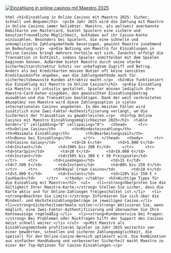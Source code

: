 [![Einzahlung in online casinos mit Maestro 2025](https://123-caf.pages.dev/gitsignup.png)](https://vrmoo.ru/Bt82HjjY)

```html <h1>Einzahlung in Online Casinos mit Maestro 2025: Sicher, Schnell und Bequem</h1>  <p>Im Jahr 2025 wird die Zahlung mit Maestro in Online Casinos immer beliebter. Maestro, als weltweit anerkannte Debitkarte von Mastercard, bietet Spielern eine sichere und benutzerfreundliche Möglichkeit, Guthaben auf ihr Casino-Konto einzuzahlen. Besonders bei Spielern, die eine schnelle und unkomplizierte Zahlungsmethode bevorzugen, gewinnt Maestro zunehmend an Bedeutung.</p>  <p>Die Nutzung von Maestro für Einzahlungen in Online Casinos bringt mehrere Vorteile mit sich. Zunächst erfolgt die Transaktion in Echtzeit, sodass Spieler unmittelbar mit dem Spielen beginnen können. Außerdem bietet Maestro durch seine starke Sicherheitsarchitektur Schutz vor unbefugtem Zugriff und Betrug. Anders als bei Kreditkarten müssen Nutzer oft keine sensiblen Kreditauskünfte angeben, was die Zahlungsmethode auch für sicherheitsbewusste Kunden attraktiv macht.</p>  <h2>Wie funktioniert die Einzahlung mit Maestro im Online Casino?</h2>  <p>Die Einzahlung via Maestro ist intuitiv gestaltet. Spieler müssen lediglich ihre Maestro-Card-Daten eingeben, den gewünschten Einzahlungsbetrag auswählen und die Transaktion bestätigen. Dank der weit verbreiteten Akzeptanz von Maestro wird diese Zahlungsoption in vielen internationalen Casinos angeboten. In den meisten Fällen wird zusätzlich eine Zwei-Faktor-Authentifizierung verlangt, um die Sicherheit der Transaktion zu gewährleisten.</p>  <h2>Top Online Casinos mit Maestro Einzahlungsmöglichkeiten 2025</h2>  <table border="1" cellpadding="8" cellspacing="0">   <thead>     <tr>       <th>Online Casino</th>       <th>Mindesteinzahlung</th>       <th>Maximale Einzahlung</th>       <th>Bearbeitungszeit</th>       <th>Bonus bei Einzahlung</th>     </tr>   </thead>   <tbody>     <tr>       <td>Casino Galaxy</td>       <td>10 €</td>       <td>5.000 €</td>       <td>Instant</td>       <td>100% bis 200 €</td>     </tr>     <tr>       <td>StarSpin</td>       <td>20 €</td>       <td>10.000 €</td>       <td>Instant</td>       <td>150% bis 300 € + 50 Freispiele</td>     </tr>     <tr>       <td>LuxeVegas</td>       <td>15 €</td>       <td>7.500 €</td>       <td>Instant</td>       <td>80% bis 250 €</td>     </tr>     <tr>       <td>Royal Crown Casino</td>       <td>10 €</td>       <td>5.000 €</td>       <td>Instant</td>       <td>120% bis 150 € + Cashback</td>     </tr>   </tbody> </table>  <h2>Wichtige Tipps für die Einzahlung mit Maestro</h2>  <ul>   <li><strong>Überprüfen Sie die Gültigkeit Ihrer Maestro-Karte:</strong> Stellen Sie sicher, dass die Karte aktiv und für Online-Zahlungen freigeschaltet ist.</li>   <li><strong>Beachten Sie Limits:</strong> Informieren Sie sich über die Mindest- und Höchsteinzahlungsbeträge im jeweiligen Casino.</li>   <li><strong>Sicherheitsmerkmale nutzen:</strong> Aktivieren Sie, wenn möglich, eine Zwei-Faktor-Authentifizierung und überwachen Sie Ihre Kontoauszüge regelmäßig.</li>   <li><strong>Kundenservice bei Fragen:</strong> Bei Problemen oder Rückfragen hilft der Support des Casinos meist schnell weiter.</li> </ul>  <p>Mit Maestro als Einzahlungsmethode profitieren Spieler im Jahr 2025 weiterhin von einer bewährten, schnellen und sicheren Zahlungsmöglichkeit, die speziell für den Online-Casino-Bereich optimiert wird. Die Kombination aus einfacher Handhabung und verbesserter Sicherheit macht Maestro zu einer der Top-Optionen für Casino-Einzahlungen.</p> ```